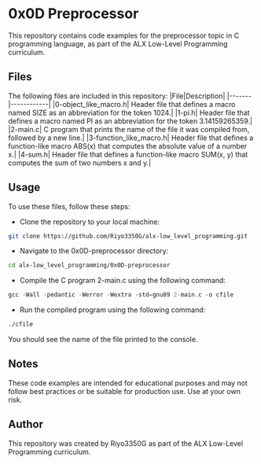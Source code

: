 # 0x0D Preprocessor
This repository contains code examples for the preprocessor topic in C programming language, as part of the ALX Low-Level Programming curriculum.

## Files
The following files are included in this repository:
|File|Description|
|-------|------------|
|0-object_like_macro.h| Header file that defines a macro named SIZE as an abbreviation for the token 1024.|
|1-pi.h| Header file that defines a macro named PI as an abbreviation for the token 3.14159265359.|
|2-main.c| C program that prints the name of the file it was compiled from, followed by a new line.|
|3-function_like_macro.h| Header file that defines a function-like macro ABS(x) that computes the absolute value of a number x.|
|4-sum.h| Header file that defines a function-like macro SUM(x, y) that computes the sum of two numbers x and y.|
## Usage
To use these files, follow these steps:

* Clone the repository to your local machine:
```bash
git clone https://github.com/Riyo3350G/alx-low_level_programming.git
```
* Navigate to the 0x0D-preprocessor directory:
```bash
cd alx-low_level_programming/0x0D-preprocessor
```
* Compile the C program 2-main.c using the following command:
```c
gcc -Wall -pedantic -Werror -Wextra -std=gnu89 2-main.c -o cfile
```
* Run the compiled program using the following command:
```bash
./cfile
```
You should see the name of the file printed to the console.

## Notes
These code examples are intended for educational purposes and may not follow best practices or be suitable for production use. Use at your own risk.

## Author
This repository was created by Riyo3350G as part of the ALX Low-Level Programming curriculum.
